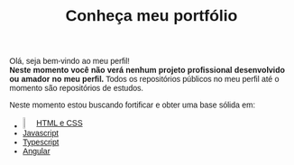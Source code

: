 <!DOCTYPE html>
<html lang="pt-br">

<head>
  <meta charset="UTF-8">
  <meta http-equiv="X-UA-Compatible" content="IE=edge">
  <meta name="viewport" content="width=device-width, initial-scale=1.0">
  <style>
    	body {
		font-family: Arial;
	}
  </style>
</head>

<body>
  <header>
    <h1>Conheça meu portfólio</h1>
  </header>
  <main>
    <p>
      Olá, seja bem-vindo ao meu perfil!
      <br>
      <strong>Neste momento você não verá nenhum projeto profissional desenvolvido ou amador no meu perfil.</strong>
      Todos os repositórios públicos
      no meu perfil até o
      momento são repositórios de estudos.
    </p>
    <p>
      Neste momento estou buscando fortificar e obter uma base sólida em:
    <ul>
      <li>
        <div style="display: flex; align-items: center;">
          <img style="width: 5%;" src="https://cdn.jsdelivr.net/gh/devicons/devicon/icons/angularjs/angularjs-original.svg" />
          <a href="https://github.com/GAMELEIRA/html-css-js">HTML e CSS</a>
        </div>
      </li>
      <li>
        <a href="https://github.com/GAMELEIRA/javascript">Javascript</a>
      </li>
      <li>
        <a href="https://github.com/GAMELEIRA/typescript">Typescript</a>
      </li>
      <li>
        <a href="https://github.com/GAMELEIRA/angular">Angular</a>
      </li>
    </ul>
    </p>
  </main>
</body>

</html>
